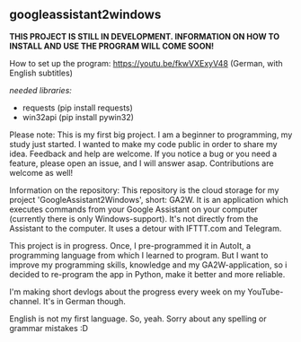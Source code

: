 ## googleassistant2windows
**THIS PROJECT IS STILL IN DEVELOPMENT. INFORMATION ON HOW TO INSTALL AND USE THE PROGRAM WILL COME SOON!**

How to set up the program: https://youtu.be/fkwVXExyV48 (German, with English subtitles)

*needed libraries:*
- requests (pip install requests)
- win32api (pip install pywin32)

Please note: This is my first big project. I am a beginner to programming, my study just started. I wanted to make my code public in order to share my idea. Feedback and help are welcome. If you notice a bug or you need a feature, please open an issue, and I will answer asap. Contributions are welcome as well!

Information on the repository: This repository is the cloud storage for my project 'GoogleAssistant2Windows', short: GA2W. It is an application which executes commands from your Google Assistant on your computer (currently there is only Windows-support). It's not directly from the Assistant to the computer. It uses a detour with IFTTT.com and Telegram.

This project is in progress. Once, I pre-programmed it in AutoIt, a programming language from which I learned to program. But I want to improve my programming skills, knowledge and my GA2W-application, so i decided to re-program the app in Python, make it better and more reliable.

I'm making short devlogs about the progress every week on my YouTube-channel. It's in German though.

English is not my first language. So, yeah. Sorry about any spelling or grammar mistakes :D
